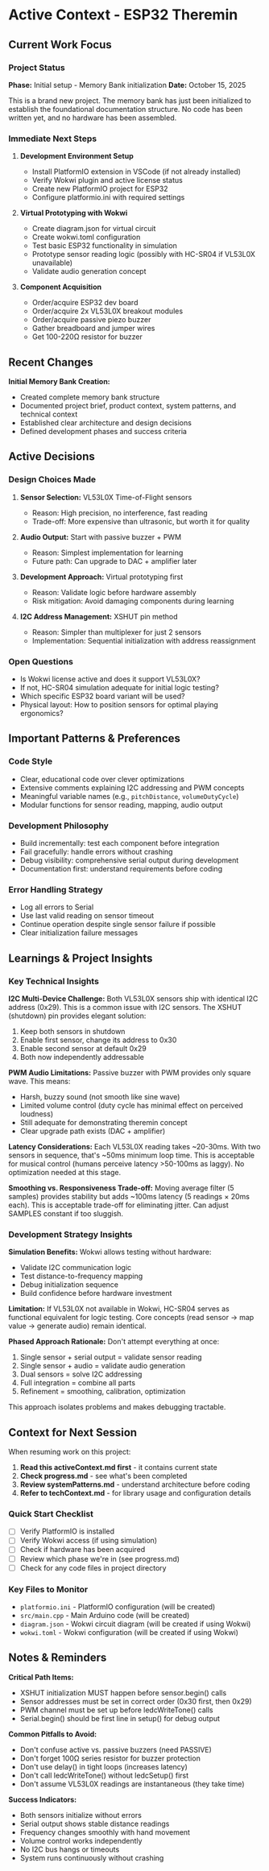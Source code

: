 # Active Context - ESP32 Theremin

## Current Work Focus

### Project Status
**Phase:** Initial setup - Memory Bank initialization
**Date:** October 15, 2025

This is a brand new project. The memory bank has just been initialized to establish the foundational documentation structure. No code has been written yet, and no hardware has been assembled.

### Immediate Next Steps

1. **Development Environment Setup**
   - Install PlatformIO extension in VSCode (if not already installed)
   - Verify Wokwi plugin and active license status
   - Create new PlatformIO project for ESP32
   - Configure platformio.ini with required settings

2. **Virtual Prototyping with Wokwi**
   - Create diagram.json for virtual circuit
   - Create wokwi.toml configuration
   - Test basic ESP32 functionality in simulation
   - Prototype sensor reading logic (possibly with HC-SR04 if VL53L0X unavailable)
   - Validate audio generation concept

3. **Component Acquisition**
   - Order/acquire ESP32 dev board
   - Order/acquire 2x VL53L0X breakout modules
   - Order/acquire passive piezo buzzer
   - Gather breadboard and jumper wires
   - Get 100-220Ω resistor for buzzer

## Recent Changes

**Initial Memory Bank Creation:**
- Created complete memory bank structure
- Documented project brief, product context, system patterns, and technical context
- Established clear architecture and design decisions
- Defined development phases and success criteria

## Active Decisions

### Design Choices Made
1. **Sensor Selection:** VL53L0X Time-of-Flight sensors
   - Reason: High precision, no interference, fast reading
   - Trade-off: More expensive than ultrasonic, but worth it for quality

2. **Audio Output:** Start with passive buzzer + PWM
   - Reason: Simplest implementation for learning
   - Future path: Can upgrade to DAC + amplifier later

3. **Development Approach:** Virtual prototyping first
   - Reason: Validate logic before hardware assembly
   - Risk mitigation: Avoid damaging components during learning

4. **I2C Address Management:** XSHUT pin method
   - Reason: Simpler than multiplexer for just 2 sensors
   - Implementation: Sequential initialization with address reassignment

### Open Questions
- Is Wokwi license active and does it support VL53L0X?
- If not, HC-SR04 simulation adequate for initial logic testing?
- Which specific ESP32 board variant will be used?
- Physical layout: How to position sensors for optimal playing ergonomics?

## Important Patterns & Preferences

### Code Style
- Clear, educational code over clever optimizations
- Extensive comments explaining I2C addressing and PWM concepts
- Meaningful variable names (e.g., `pitchDistance`, `volumeDutyCycle`)
- Modular functions for sensor reading, mapping, audio output

### Development Philosophy
- Build incrementally: test each component before integration
- Fail gracefully: handle errors without crashing
- Debug visibility: comprehensive serial output during development
- Documentation first: understand requirements before coding

### Error Handling Strategy
- Log all errors to Serial
- Use last valid reading on sensor timeout
- Continue operation despite single sensor failure if possible
- Clear initialization failure messages

## Learnings & Project Insights

### Key Technical Insights

**I2C Multi-Device Challenge:**
Both VL53L0X sensors ship with identical I2C address (0x29). This is a common issue with I2C sensors. The XSHUT (shutdown) pin provides elegant solution:
1. Keep both sensors in shutdown
2. Enable first sensor, change its address to 0x30
3. Enable second sensor at default 0x29
4. Both now independently addressable

**PWM Audio Limitations:**
Passive buzzer with PWM provides only square wave. This means:
- Harsh, buzzy sound (not smooth like sine wave)
- Limited volume control (duty cycle has minimal effect on perceived loudness)
- Still adequate for demonstrating theremin concept
- Clear upgrade path exists (DAC + amplifier)

**Latency Considerations:**
Each VL53L0X reading takes ~20-30ms. With two sensors in sequence, that's ~50ms minimum loop time. This is acceptable for musical control (humans perceive latency >50-100ms as laggy). No optimization needed at this stage.

**Smoothing vs. Responsiveness Trade-off:**
Moving average filter (5 samples) provides stability but adds ~100ms latency (5 readings × 20ms each). This is acceptable trade-off for eliminating jitter. Can adjust SAMPLES constant if too sluggish.

### Development Strategy Insights

**Simulation Benefits:**
Wokwi allows testing without hardware:
- Validate I2C communication logic
- Test distance-to-frequency mapping
- Debug initialization sequence
- Build confidence before hardware investment

**Limitation:** If VL53L0X not available in Wokwi, HC-SR04 serves as functional equivalent for logic testing. Core concepts (read sensor → map value → generate audio) remain identical.

**Phased Approach Rationale:**
Don't attempt everything at once:
1. Single sensor + serial output = validate sensor reading
2. Single sensor + audio = validate audio generation
3. Dual sensors = solve I2C addressing
4. Full integration = combine all parts
5. Refinement = smoothing, calibration, optimization

This approach isolates problems and makes debugging tractable.

## Context for Next Session

When resuming work on this project:

1. **Read this activeContext.md first** - it contains current state
2. **Check progress.md** - see what's been completed
3. **Review systemPatterns.md** - understand architecture before coding
4. **Refer to techContext.md** - for library usage and configuration details

### Quick Start Checklist
- [ ] Verify PlatformIO is installed
- [ ] Verify Wokwi access (if using simulation)
- [ ] Check if hardware has been acquired
- [ ] Review which phase we're in (see progress.md)
- [ ] Check for any code files in project directory

### Key Files to Monitor
- `platformio.ini` - PlatformIO configuration (will be created)
- `src/main.cpp` - Main Arduino code (will be created)
- `diagram.json` - Wokwi circuit diagram (will be created if using Wokwi)
- `wokwi.toml` - Wokwi configuration (will be created if using Wokwi)

## Notes & Reminders

**Critical Path Items:**
- XSHUT initialization MUST happen before sensor.begin() calls
- Sensor addresses must be set in correct order (0x30 first, then 0x29)
- PWM channel must be set up before ledcWriteTone() calls
- Serial.begin() should be first line in setup() for debug output

**Common Pitfalls to Avoid:**
- Don't confuse active vs. passive buzzers (need PASSIVE)
- Don't forget 100Ω series resistor for buzzer protection
- Don't use delay() in tight loops (increases latency)
- Don't call ledcWriteTone() without ledcSetup() first
- Don't assume VL53L0X readings are instantaneous (they take time)

**Success Indicators:**
- Both sensors initialize without errors
- Serial output shows stable distance readings
- Frequency changes smoothly with hand movement
- Volume control works independently
- No I2C bus hangs or timeouts
- System runs continuously without crashing
